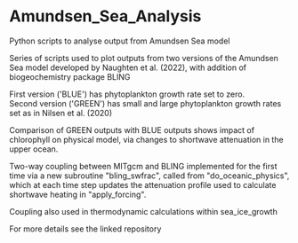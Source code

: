 # Amundsen_Sea_Analysis
Python scripts to analyse output from Amundsen Sea model

Series of scripts used to plot outputs from two versions of the Amundsen Sea model developed by Naughten et al. (2022), 
with addition of biogeochemistry package BLING

First version ('BLUE') has phytoplankton growth rate set to zero.  
Second version ('GREEN') has small and large phytoplankton growth rates set as in Nilsen et al. (2020)

Comparison of GREEN outputs with BLUE outputs shows impact of chlorophyll on physical model, via changes to shortwave attenuation in the upper ocean.

Two-way coupling between MITgcm and BLING implemented for the first time via a new subroutine "bling_swfrac", called from "do_oceanic_physics", 
which at each time step updates the attenuation profile used to calculate shortwave heating in "apply_forcing".

Coupling also used in thermodynamic calculations within sea_ice_growth

For more details see the linked repository 

